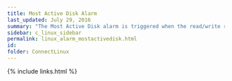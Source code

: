 ```yaml
---
title: Most Active Disk Alarm
last_updated: July 29, 2016
summary: "The Most Active Disk alarm is triggered when the read/write rate of the most active disk exceeds a specified threshold. A disk that is more than 20% busy (according to Sun Performance and Tuning by A. Cockroft) should be investigated, and possibly have data on it split up and moved to different disks."
sidebar: c_linux_sidebar
permalink: linux_alarm_mostactivedisk.html
id:
folder: ConnectLinux
---
```




{% include links.html %}
